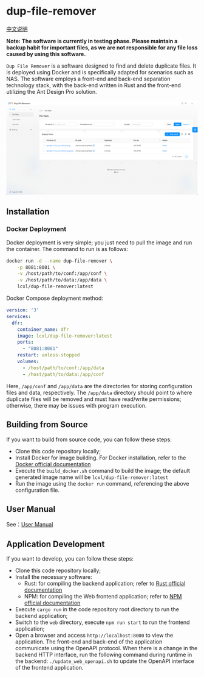 # dup-file-remover

[中文说明](./README_CN.md)

**Note: The software is currently in testing phase. Please maintain a backup habit for important files, as we are not responsible for any file loss caused by using this software.**

`Dup File Remover` is a software designed to find and delete duplicate files. It is deployed using Docker and is specifically adapted for scenarios such as NAS. The software employs a front-end and back-end separation technology stack, with the back-end written in Rust and the front-end utilizing the Ant Design Pro solution.

![filelist](./docs/images/filelist_en.png)

## Installation

### Docker Deployment

Docker deployment is very simple; you just need to pull the image and run the container. The command to run is as follows:
```bash
docker run -d --name dup-file-remover \
    -p 8081:8081 \
    -v /host/path/to/conf:/app/conf \
    -v /host/path/to/data:/app/data \
    lcxl/dup-file-remover:latest
```
Docker Compose deployment method:
```yaml
version: '3'
services:
  dfr:
    container_name: dfr
    image: lcxl/dup-file-remover:latest
    ports:
      - "8081:8081"
    restart: unless-stopped
    volumes:
      - /host/path/to/conf:/app/data
      - /host/path/to/data:/app/conf
```
Here, `/app/conf` and `/app/data` are the directories for storing configuration files and data, respectively. The `/app/data` directory should point to where duplicate files will be removed and must have read/write permissions; otherwise, there may be issues with program execution.

## Building from Source

If you want to build from source code, you can follow these steps:
* Clone this code repository locally;
* Install Docker for image building. For Docker installation, refer to the [Docker official documentation](https://docs.docker.com/engine/install/)
* Execute the `build_docker.sh` command to build the image; the default generated image name will be `lcxl/dup-file-remover:latest`
* Run the image using the `docker run` command, referencing the above configuration file.

## User Manual

See：[User Manual](./docs/USAGE_EN.md)


## Application Development

If you want to develop, you can follow these steps:
* Clone this code repository locally;
* Install the necessary software:
    * Rust: for compiling the backend application; refer to [Rust official documentation](https://www.rust-lang.org/learn/get-started)
    * NPM: for compiling the Web frontend application; refer to [NPM official documentation](https://docs.npmjs.com/downloading-and-installing-node-js-and-npm)
* Execute `cargo run` in the code repository root directory to run the backend application;
* Switch to the `web` directory, execute `npm run start` to run the frontend application;
* Open a browser and access `http://localhost:8000` to view the application.
The front-end and back-end of the application communicate using the OpenAPI protocol. When there is a change in the backend HTTP interface, run the following command during runtime in the backend: `./update_web_openapi.sh` to update the OpenAPI interface of the frontend application.
